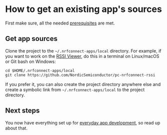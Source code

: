 ---
---

# How to get an existing app's sources

First make sure, all the needed [prerequisites](getting_started#prerequisites)
are met.

## Get app sources

Clone the project to the `~/.nrfconnect-apps/local` directory. For example, if
you want to work on the
[RSSI Viewer](https://github.com/NordicSemiconductor/pc-nrfconnect-rssi), do
this in a terminal on Linux/macOS or Git bash on Windows:

    cd $HOME/.nrfconnect-apps/local
    git clone https://github.com/NordicSemiconductor/pc-nrfconnect-rssi

If you prefer it, you can also create the project directory anywhere else and
create a symbolic link from `~/.nrfconnect-apps/local` to the project directory.

## Next steps

You now have everything set up for
[everyday app development](./app_development), so read up about that.
